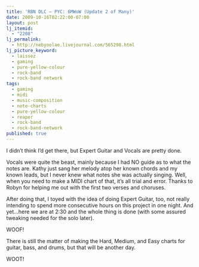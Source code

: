 ```yaml
---
title: 'RBN DLC – PYC: 6MWoW (Update 2 of Many)'
date: 2009-10-16T02:22:00-07:00
layout: post
lj_itemid:
  - "2208"
lj_permalink:
  - http://nebyoolae.livejournal.com/565298.html
lj_picture_keyword:
  - laissez
  - gaming
  - pure-yellow-colour
  - rock-band
  - rock-band network
tags:
  - gaming
  - midi
  - music-composition
  - note-charts
  - pure-yellow-colour
  - reaper
  - rock-band
  - rock-band-network
published: true
---
```

I didn&#8217;t think I&#8217;d get there, but Expert Guitar and Vocals are pretty done.

Vocals were quite the beast, mainly because I had NO guide as to what the notes are. Kathy just sang her melody atop her known chords and my known leads, but I never knew what notes she was actually singing. Well, when you need to make a MIDI chart of that, it&#8217;s all trial and error. Thanks to Robyn for helping me out with the first two verses and choruses.

<!--more-->

After doing that, I toyed with the idea of doing Expert Guitar, too, not really intending to spend more consecutive hours on this project in one night. And yet&#8230;here we are at 2:30 and the whole thing is done (with some assured tweaking needed for the solo later).

WOOF!

There is still the matter of making the Hard, Medium, and Easy charts for guitar, bass, and drums, but that will be another day.

WOOT!
